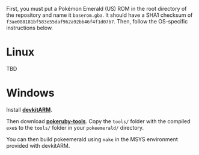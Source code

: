First, you must put a Pokémon Emerald (US) ROM in the root directory of the repository and name it `baserom.gba`. It should have a SHA1 checksum of `f3ae088181bf583e55daf962a92bb46f4f1d07b7`. Then, follow the OS-specific instructions below.

# Linux

TBD

# Windows

Install [**devkitARM**](http://devkitpro.org/wiki/Getting_Started/devkitARM).

Then download [**pokeruby-tools**](https://github.com/pret/pokeruby-tools). Copy the `tools/` folder with the compiled `exe`s to the `tools/` folder in your `pokeemerald/` directory.

You can then build pokeemerald using `make` in the MSYS environment provided with devkitARM.
